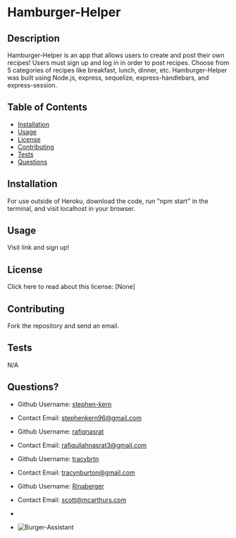 # Hamburger-Helper

## Description

Hamburger-Helper is an app that allows users to create and post their own recipes! Users must sign up and log in in order to post recipes. Choose from 5 categories of recipes like breakfast, lunch, dinner, etc. Hamburger-Helper was built using Node.js, express, sequelize, express-handlebars, and express-session.

## Table of Contents

- [Installation](#installation)
- [Usage](#usage)
- [License](#license)
- [Contributing](#contributing)
- [Tests](#tests)
- [Questions](#questions)

## Installation

For use outside of Heroku, download the code, run "npm start" in the terminal, and visit localhost in your browser.

## Usage

Visit link and sign up!

## License

Click here to read about this license: [None]

## Contributing

Fork the repository and send an email.

## Tests

N/A

## Questions?

- Github Username: [stephen-kern](https://github.com/stephen-kern)
- Contact Email: stephenkern96@gmail.com

- Github Username: [rafiqnasrat](https://github.com/rafiqnasrat)
- Contact Email: rafiqullahnasrat3@gmail.com

- Github Username: [tracybrtn](https://github.com/tracybrtn)
- Contact Email: tracynburton@gmail.com

- Github Username: [Rinaberger](https://github.com/Rinaberger)
- Contact Email: scott@mcarthurs.com
- 
- ![Burger-Assistant](https://user-images.githubusercontent.com/94320530/198164004-8035fa91-269d-418b-9da7-38490430568c.png)

